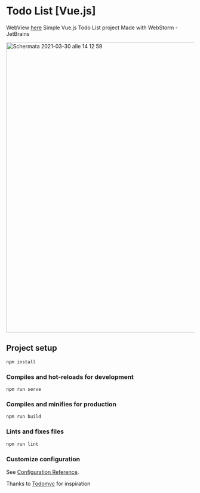 # Todo List [Vue.js]

WebView [here](https://todo-list-qps76ujia-paulmagos.vercel.app/)
Simple Vue.js Todo List project
Made with WebStorm - JetBrains 

<img width="777" alt="Schermata 2021-03-30 alle 14 12 59" src="https://user-images.githubusercontent.com/26737106/112986694-1af4b780-9162-11eb-9703-e2de3716e409.png">

## Project setup
```
npm install
```

### Compiles and hot-reloads for development
```
npm run serve
```

### Compiles and minifies for production
```
npm run build
```

### Lints and fixes files
```
npm run lint
```

### Customize configuration
See [Configuration Reference](https://cli.vuejs.org/config/).

Thanks to [Todomvc](http://todomvc.com) for inspiration
